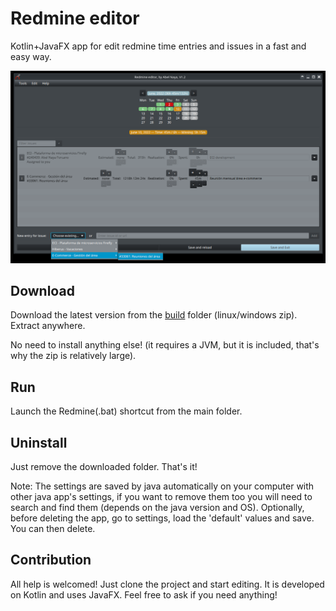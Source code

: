 # Redmine editor

Kotlin+JavaFX app for edit redmine time entries and issues in a fast and easy way.

<img src="screenshot.png"/>

## Download

Download the latest version from the [build](build) folder (linux/windows zip). Extract anywhere.

No need to install anything else! (it requires a JVM, but it is included, that's why the zip is relatively large).

## Run

Launch the Redmine(.bat) shortcut from the main folder.

## Uninstall

Just remove the downloaded folder. That's it!

Note: The settings are saved by java automatically on your computer with other java app's settings, if you want to remove them too you will need to search and find them (depends on the java version and OS). Optionally, before deleting the app, go to settings, load the 'default' values and save. You can then delete.

## Contribution

All help is welcomed! Just clone the project and start editing. It is developed on Kotlin and uses JavaFX. Feel free to ask if you need anything!

